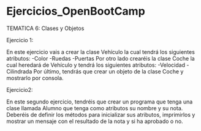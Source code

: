 # Ejercicios_OpenBootCamp

TEMATICA 6: Clases y Objetos

Ejercicio 1:

  En este ejercicio vais a crear la clase Vehículo la cual tendrá los siguientes atributos:
-Color
-Ruedas
-Puertas
  Por otro lado crearéis la clase Coche la cual heredará de Vehículo y tendrá los siguientes atributos:
-Velocidad
-Cilindrada
  Por último, tendrás que crear un objeto de la clase Coche y mostrarlo por consola.

Ejercicio2:

En este segundo ejercicio, tendréis que crear un programa que tenga una clase llamada Alumno que tenga como atributos su nombre y su nota. Deberéis de definir los métodos para inicializar sus atributos, imprimirlos y mostrar un mensaje con el resultado de la nota y si ha aprobado o no.
